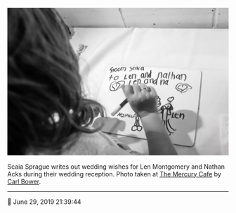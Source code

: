 ![Scaia Sprague writes out wedding wishes for Len Montgomery and Nathan Acks](assets/341405d483f01c8af530a4583c57a770.webp)

Scaia Sprague writes out wedding wishes for Len Montgomery and Nathan Acks during their wedding reception. Photo taken at [The Mercury Cafe](http://mercurycafe.com/) by [Carl Bower](http://carlbowerphotos.com/).

- - - -

<span aria-hidden="true">📅</span> June 29, 2019 21:39:44
